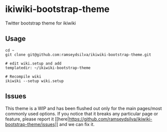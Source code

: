 ikiwiki-bootstrap-theme
=======================

Twitter bootstrap theme for ikiwiki

Usage
-----

```
cd ~
git clone git@github.com:ramseydsilva/ikiwiki-bootstrap-theme.git

# edit wiki.setup and add
templatedir: ~/ikiwiki-bootstrap-theme

# Recompile wiki
ikiwiki --setup wiki.setup
```

Issues
------

This theme is a WIP and has been flushed out only for the main pages/most commonly used options. If you notice that it breaks any 
particular page or feature, please report it [[here|https://github.com/ramseydsilva/ikiwiki-bootstrap-theme/issues]] and we can fix it.
